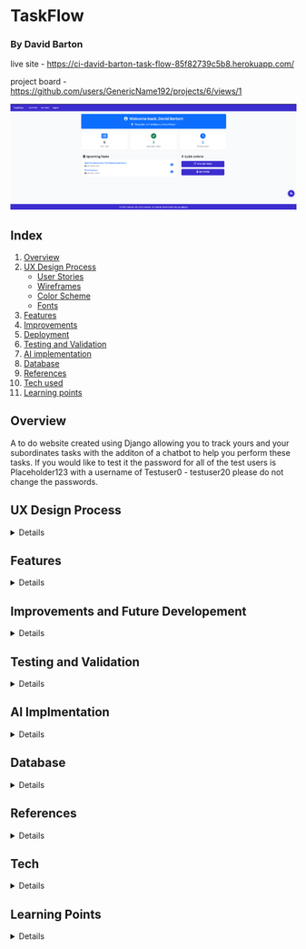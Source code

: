 # TaskFlow
### By David Barton

live site - https://ci-david-barton-task-flow-85f82739c5b8.herokuapp.com/

project board -  https://github.com/users/GenericName192/projects/6/views/1

![Website landing page](/documentation/TaskFlow-landing-page.png)

## Index
1. [Overview](#overview)
2. [UX Design Process](#ux-design-process)
    - [User Stories](#user-stories)
    - [Wireframes](#wireframes)
    - [Color Scheme](#color-scheme)
    - [Fonts](#fonts)
3. [Features](#features)
4. [Improvements](#improvments-and-future-development)
5. [Deployment](#deployment)
6. [Testing and Validation](#testing-and-validation)
7. [AI implementation](#ai-implementation)
8. [Database](#database)
9. [References](#references)
10. [Tech used](#tech-used)
11. [Learning points](#learning-points)


## Overview
A to do website created using Django allowing you to track yours and your subordinates tasks with the additon of a chatbot to help you perform these tasks. If you would like to test it the password for all of the test users is Placeholder123 with a username of Testuser0 - testuser20 please do not change the passwords.

## UX Design Process
<details>

project board -  https://github.com/users/GenericName192/projects/6/views/1

### User stories
<details>
1. Authentication & Profiles

- As a user, I want to sign up and log in so that I can securely access my tasks.
- As a user, I want to edit my profile (name, email, boss) so that my information stays up to date.
- As a manager, I want to set who reports to me so that I can assign them tasks.

2. Task Management

- As a user, I want to create a task for myself so that I can track my personal work.
- As a manager, I want to create a task for my subordinates so that I can delegate work.
- As a manager, I want to assign a task to all users under my hierarchy so that I can broadcast important tasks (e.g., team meetings).
- As a user, I want to view all tasks assigned to me so that I know what I need to complete.
- As a user, I want to update the status of a task (e.g., Pending → Done) so that I can track progress.
- As a user, I want to delete my own tasks so that I can keep my task list clean.

3. Hierarchy & Permissions

- As a user, I want to see who my boss is so that I know my reporting line.
- As a manager, I want to view all my subordinates so that I know who I can assign tasks to.
- As a manager, I want to see tasks I’ve assigned to others so that I can track their progress.

4. Chatbot Integration

- As a user, I want to ask the chatbot to create a task for me so that I can save time.
- As a manager, I want to ask the chatbot to assign a task to all my subordinates so that I can quickly delegate work.
- As a user, I want the chatbot to list my pending tasks so that I can quickly review my workload.

All have been achived at this point but the last chatbot story the feature works but it doesnt return a very user friendly response, this is something I'm working on.
</details>

### Wireframes

<details>
Task list page

![moblie wireframe](/documentation/capstone-moblie-main-page.png)

![tablet wireframe](/documentation/capstone-tablet-main-page.png)

![desktop wireframe](/documentation/capstone-pc-main-page.png)

![chatbot wireframe](/documentation/capstone-chat-bot-view.png)

These were the orginal wireframes I designed for the project, however the project ended up growing in scoop
and new wireframes were needed and some designers were changed, for example the desktop wireframe ended up
making the page feel too cluttered so I went with the tablet wireframe for all sizes above the tablet.
and the moblie wireframe for anything smaller.

here are the wireframes for the addiontal pages added:

![moblie wireframe landing page](/documentation/landing-page-wireframe-moblie.png)

![tablet and up wireframe landing page](/documentation/landing-page-wireframe-tablet-up.png)

![moblie wireframe profile page](/documentation/profile-moblie-view.png)

![tablet and up wireframe profile page](/documentation/profile-tablet-and-up-wireframe.png)
</details>

### Color schemes

<details>
The color scheme grew as the scoop of the project did, orginally I had the following planned with the help of chatGPT:

but in the end the scheme grew with the end result being:

![color scheme](/documentation/TaskFlow-color-scheme.png)

##### Primary Colors

Primary Purple: #3c2dcf (Main brand color - used for navigation, buttons)
Accent Purple: #7e2fcc (Lighter purple for gradients and hover states)
White: #ffffff (Clean backgrounds, button text)
##### Text Colors

Primary Text: #212529 (Dark gray for main content)
Secondary Text: #ffffff (White text on colored backgrounds)
##### Background Colors

Primary Background: #F9FAFB (Very light gray for page backgrounds)
Light Background: #f8f9fa (Slightly different light gray for cards)
Border Color: #e0e4e7 (Light gray for borders)
##### Status Colors

Success Green: #198754 (Completed tasks, success messages)
Success Light: #d4edda (Success background)
Success Text: #155724 (Success text)
Danger Red: #dc3545 (Delete buttons, error messages)
Warning Yellow: #fff3cd (Warning backgrounds)
Warning Text: #856404 (Warning text)
</details>

### Fonts

<details>
The fonts I went with were Roboto for the primary and Poppins for secondary, I wanted to go with a professional look and I felt these served that well. They were picked in collaboration with ChatGPT.
</details>
</details>

## Features

<details>
Main page
 - list of tasks
 - add task
 - chatbot 

Profile page
 - profile picture
 - user data with ability to update it
 - list of subordinates
 - managers name

These were the orginally planned features with an optional chatbot if I had time, however as I started to make the project I added an additional landing page

#### Landing page

![Landing page](/documentation/TaskFlow-landing-page.png)

As you can see the landing page shows some stats on your current tasks as well as a list of upcoming tasks. 
Also has a link to the main 2 pages profile and task list

#### Task list page

![task list page](/documentation/TaskFlow-tasks-one.png)

![task list page](/documentation/TaskFlow-tasks-two.png)

This is where you can perform your crud functionality on your tasks, can create at the top read update and delete below.

##### Task update

![task update page](/documentation/TaskFlow-update_task.png)

##### Task details

![task details page](/documentation/TaskFlow-task-details.png)

##### Task delete

![task details page](/documentation/TaskFlow-delete-task.png)

#### Profile page

![profile page](/documentation/TaskFlow-profile-one.png)

![profile page](/documentation/TaskFlow-profile-two.png)

This is where you can view your user account aswell as update infomation to it, you can also view a list of all direct and indirect subordinates. I in the end decided to remove the profile picture part as I was running low on the API key I had planned to use for this and felt it didnt really add anything

##### Change user details

![change user details](/documentation/TaskFlow-edit-profile.png)

##### Change password

![change password](/documentation/TaskFlow-change-password.png)

#### Chat bot

![chatbot](/documentation/capstone-chat-bot-view.png)

Is part of of the base.html therefore can be viewed on any page.
It currently can create tasks, update tasks, read tasks, delete tasks, create tasks for both direct and indirect subordinates and return infomation on all of your current tasks.

#### Custom error pages

##### 404 page not found

![404 page](/documentation/TaskFlow-404-error.png)

##### 403 access denied

![403 page](/documentation/TaskFlow-403-error.png)

##### 500 server issue

![500 page](/documentation/TaskFlow-500-error.png)
</details>

## Improvements and Future Developement

<details>
The AI could use with more tools atm its functionality is quite limited and there are still some bugs in it. I also feel like there are some database optimizations that could be done to make the site run faster.
I also once again did not spend enough time planning and as such there were a lot of changes made during the development cycle that I should have decided on during the planning process I feel like I did better then I have done in the past the ERD I did helped but I still feel like this is an area of improvement for me.
</details>

## Testing and Validation

<details>
### HTML Validation

There was some feedback under info for each page but I decided to ignore this as it was an error introduced by prettier my formatter.

Users

![landing page](/documentation/landingpage-val.png)
![profile](/documentation/profile-val.png)
![edit profile](/documentation/profile-edit-val.png)
![change password](/documentation/change-password-val.png)

Tasks

![task list](/documentation/task-view-val.png)
![task details](/documentation/task-detail-val.png)
![task update](/documentation/task-update-val.png)
![bulk task creation](/documentation/bulk-create-val.png)

Errors

![404](/documentation/404val.png)
![403](/documentation/403-val.png)
![500](/documentation/500-val.png)

### CSS validation

![css validation](/documentation/css-validation.png)

### Python validation

authuser model
![authuser model](/documentation/authuser-model-val.png)

authuser views
![authuser views](/documentation/authuser-views-val.png)

chatbot tools
![chatbot tools](/documentation/chatbot-tools-val.png)

chatbot views
![chatbot views](/documentation/chatbot-views-val.png)

task models
![task models](/documentation/python-task-view-val.png)

task views
![task views](/documentation/task-view-val.png)

utils
![utils](/documentation/utils-val.png)

### JS validation

![js val](/documentation/js-val.png)


### Lighthouse

I have implimented some caching via whitenoise so performance is a bit hard to test on intial loading of the page so these are for the second loading of the page the one that lighthouse does during the testing.

![landing page](/documentation/landing-page-lighthouse.png)
![profile page](/documentation/profile-lighthouse.png)
![task page](/documentation/task-list-lighthouse.png)

### Wave

The only errors I had for wave were missing headings and redundant links but I decided to not fix these due to time restraints

![landing page](/documentation/Wave-landing-page.png)
![profile page](/documentation/profile-wave.png)
![task page](/documentation/task-list-wave.png)

### Testing

I have a series of 66 unit tests that were written in collaboration with copilot that can be found in the tests.py in each app. 

![unit tests](/documentation/unit-tests.png)

I also did a series of manual tests with me and a family member checking that each feature worked correctly.
There is currently no testing beyond manual testing for the chatbot as it is still a bit unperdictable. Some users have reported a bug with the AI saying unexpected token < I have been unable to reproduce this bug so I am unsure as to what it causing it. This is something I would like to spend more time on trying to fix. There is also a bug with the AI sometimes returning its thoughts as well as the answer to the prompt, I have tried to address this in the system prompt but it still sometimes happens.
I will however be adding a video of some testing of the chatbot incase the API key has been used up by the time of CIs testing.

# TaskFlow Application Testing Matrix

| Component | Functionality | Test Type | Status |
|-----------|--------------|-----------|---------|
| **USER AUTHENTICATION & MODELS** |
| User Model | User creation | Unit | ✅ Pass |
| User Model | Full name property | Unit | ✅ Pass |
| User Model | String representation | Unit | ✅ Pass |
| User Model | Email uniqueness constraint | Unit | ✅ Pass |
| User Model | Default field values | Unit | ✅ Pass |
| User Model | Direct subordinates query | Unit | ✅ Pass |
| User Model | All subordinates hierarchy | Unit | ✅ Pass |
| User Model | Boss-subordinate relationship | Unit | ✅ Pass |
| **AUTHENTICATION VIEWS** |
| Login View | Valid credentials login | Unit | ✅ Pass |
| Login View | Invalid credentials handling | Unit | ✅ Pass |
| Login View | Redirect after login | Unit | ✅ Pass |
| Registration View | Valid data registration | Unit | ✅ Pass |
| Registration View | Duplicate username prevention | Unit | ✅ Pass |
| Logout View | Logout functionality | Unit | ✅ Pass |
| Login View | Template rendering | Manual | ✅  Pass |
| Registration View | Form field validation display | Manual | ✅  Pass |
| **INDEX/LANDING PAGE** |
| Index View | Authenticated user display | Unit | ✅ Pass |
| Index View | Unauthenticated user display | Unit | ✅ Pass |
| Index View | Tip of the day functionality | Unit | ✅ Pass |
| Index View | Task statistics display | Manual | ✅  Pass |
| Index View | Quick action buttons | Manual | ✅  Pass |
| **PROFILE MANAGEMENT** |
| Profile View | Own profile edit buttons | Unit | ✅ Pass |
| Profile View | Other profile edit restrictions | Unit | ✅ Pass |
| Profile View | Subordinates display | Unit | ✅ Pass |
| Profile View | Boss information display | Unit | ✅ Pass |
| Profile View | 404 for non-existent user | Unit | ✅ Pass |
| Edit Profile | Owner access control | Unit | ✅ Pass |
| Edit Profile | Form pre-population | Unit | ✅ Pass |
| Edit Profile | Successful update | Unit | ✅ Pass |
| Edit Profile | Validation error display | Unit | ✅ Pass |
| Edit Profile | Permission denied for others | Unit | ✅ Pass |
| Change Password | Owner access control | Unit | ✅ Pass |
| Change Password | Successful password change | Unit | ✅ Pass |
| Change Password | Form validation | Unit | ✅ Pass |
| Change Password | User stays logged in | Unit | ✅ Pass |
| Change Password | Permission denied for others | Unit | ✅ Pass |
| **TASK MODELS & FORMS** |
| Task Model | Task creation | Unit | ✅ Pass |
| Task Model | String representation | Unit | ✅ Pass |
| Task Model | Task completion toggle | Unit | ✅ Pass |
| Task Form | Valid form submission | Unit | ✅ Pass |
| Task Form | Past due date validation | Unit | ✅ Pass |
| Task Form | Required fields validation | Unit | ✅ Pass |
| Task Form | Form save functionality | Unit | ✅ Pass |
| Task Form | Description max length (500 chars) | Unit | ✅ Pass |
| **TASK VIEWS & FUNCTIONALITY** |
| Task List | Authenticated user access | Unit | ✅ Pass |
| Task List | Login required | Unit | ✅ Pass |
| Task List | Task creation via POST | Unit | ✅ Pass |
| Task List | Pagination (4 per page) | Manual | ✅  Pass |
| Task Toggle | Completion toggle | Unit | ✅ Pass |
| Task Details | Task details view | Unit | ✅ Pass |
| Task Update | Permission control | Unit | ✅ Pass |
| Task Update | Form styling and layout | Manual | ✅  Pass |
| Task Delete | Permission control | Unit | ✅ Pass |
| Task Delete | Confirmation modal | Manual | ✅  Pass |
| Bulk Tasks | Mass task creation | Manual | ✅  Pass |
| **UTILITY FUNCTIONS** |
| Can Assign Task | Manager to subordinate | Unit | ✅ Pass |
| Can Assign Task | CEO to hierarchy | Unit | ✅ Pass |
| Can Assign Task | User to self | Unit | ✅ Pass |
| Can Assign Task | Non-subordinate restriction | Unit | ✅ Pass |
| Can Assign Task | Subordinate to manager restriction | Unit | ✅ Pass |
| Can Be Boss | Valid boss assignment | Unit | ✅ Pass |
| Can Be Boss | None boss validity | Unit | ✅ Pass |
| Can Be Boss | Circular hierarchy prevention | Unit | ✅ Pass |
| Can Be Boss | Self-boss prevention | Unit | ✅ Pass |
| Get Team Tasks | Manager team tasks | Unit | ✅ Pass |
| Get Team Tasks | Employee own tasks | Unit | ✅ Pass |
| Mass Create Tasks | Successful creation | Unit | ✅ Pass |
| Mass Create Tasks | Empty user list | Unit | ✅ Pass |
| Mass Create Tasks | Invalid form handling | Unit | ✅ Pass |
| Mass Create Tasks | Permission failure | Unit | ✅ Pass |
| Task Statistics | Basic statistics calculation | Unit | ✅ Pass |
| Task Statistics | User with no tasks | Unit | ✅ Pass |
| Task Statistics | User with completed tasks only | Unit | ✅ Pass |
| **CHATBOT FUNCTIONALITY** |
| Chatbot Controller | AI agent initialization | Manual | ✅  Pass |
| Chatbot Tools | Create task tool | Manual | ✅  Pass |
| Chatbot Tools | Find task tool | Manual | ✅  Pass |
| Chatbot Tools | Find user tool | Manual | ✅  Pass |
| Chatbot Tools | Delete task tool | Manual | ✅  Pass |
| Chatbot Tools | Update task tool | Manual | ✅  Pass |
| Chatbot Tools | Read task tool | Manual | ✅  Pass |
| Chatbot Tools | Create many tasks tool | Manual | ✅  Pass |
| Chatbot View | POST request handling | Manual | ✅  Pass |
| **FRONTEND JAVASCRIPT** |
| Chat Interface | Modal show/hide | Manual | ✅  Pass |
| Chat Interface | Message sending | Manual | ✅  Pass |
| Chat Interface | Message display | Manual | ✅  Pass |
| Chat Interface | Conversation persistence | Manual | ✅  Pass |
| Chat Interface | Enter key submission | Manual | ✅  Pass |
| Chat Interface | Loading indicators | Manual | ✅  Pass |
| Chat Interface | Error message display | Manual | ✅  Pass |
| Chat Interface | CSRF token handling | Manual | ✅  Pass |
| **SECURITY & PERMISSIONS** |
| Authentication | Login required decorators | Unit | ✅ Pass |
| Authentication | Redirect to login | Unit | ✅ Pass |
| Permissions | Edit own profile only | Unit | ✅ Pass |
| Permissions | Change own password only | Unit | ✅ Pass |
| Permissions | 403 for unauthorized access | Unit | ✅ Pass |
| Permissions | URL ID manipulation prevention | Unit | ✅ Pass |
| **ERROR HANDLING** |
| Error Pages | 404 page display | Manual | ✅  Pass |
| Error Pages | 403 page display | Manual | ✅  Pass |
| Error Pages | 500 page display | Manual | ✅  Pass |
| Form Validation | Client-side validation | Manual | ✅  Pass |
| Form Validation | Server-side validation | Unit | ✅ Pass |
| **RESPONSIVE DESIGN & UI** |
| Navigation | Mobile responsive menu | Manual | ✅  Pass |
| Layout | Bootstrap grid responsiveness | Manual | ✅  Pass |
| Styling | CSS custom properties | Manual | ✅  Pass |
| Styling | Task status styling | Manual | ✅  Pass |
| Styling | Pagination controls | Manual | ✅  Pass |
| **INTEGRATION TESTS** |
| Database | PostgreSQL integration | Manual | ✅  Pass |
| API | GitHub Models API integration | Manual | ✅  Pass |
| Static Files | CSS/JS loading | Manual | ✅  Pass |


</details>

## AI Implmentation

<details>
### Code Creation

Copilot did alot of the styling on this project I wired up the front end pages and then let Copilot take the lead on the visuals of it and then tweaked them as and when I felt it was needed. I think it did a smashing job as the website looks good and required fairly limited intervention beyond giving it things like the fonts to use and the general color schemee. Beyond that I didnt user code creation much opting to ask Copilot for hints rather then code generation, I know I want to work in the back end side of things and I felt because of this it was important I got as much practice as I could in this area.

### Debugging

I used Copilot again for debugging, helping me by giving me hints and pointing out likely areas to check when trying to find where a bug was occuring. It proved very helpful for the most part and spend up a lot of the small bug fixes that needed doing. That being said when I moved onto the chat bot and using smolagents Copilot actually slowed me down it sent me down many rabbit holes and massively over complicated problems, when I went to ChatGPT to seek addional support it largely did the same. In the end the problem was solved by me going through the documentation myself and I would have spent a lot less time on wiring up the chat bot if I had just done that from the start.

### Performance and Experience

Copilot was very useful in improving the performance while I do still have some database optimizations that could be done I at first had a lot of N + 1 issues and Copilot pointed me in the right direction telling me to reserach both bulkcreate and select_related to helping me improve performance. I also feel like as a developer have AI do some of the grunt work is also very helpful and improves your performance as a developer. That being said it did make some weird and sometimes unhelpful suggestions like moving all error messages to a singluar file and importing them all, I end up doing this for URLs and templates as I felt it had some value there but refused to implement the suggestion for error messages as it was a pointless abstraction.

### Development Process

Over all I feel like the use of AI massively helped speed up the development process and also pushed me to do things in a better way then I would have perhaps done otherwise, I frequently asked for feedback and it quite rightly criticized some of my initial ideas on how to solve problems.
</details>

## Database

<details>
The database is a Postgres database hosted by Code insitute

![ERD](/documentation/capstoneERD.png)

### User table
The user is a self referencing table were users can be bosses of other uses, I made my own custom user to do this inheriting from AbstractUser, it ended up with less fields then I had planned due to profile picture being cut because of my API key to Cloudinary being almost used up and I was worried it would run out during the developement of this project.

### Task table
The task table has 2 one to many relationships with the user table, one being created_by which would track which user created the task and another being assigned_to which would track which user the task belonged to.

</details>

## References

<details>
AI
chatgpt - helped me intial ideas for design such as the name Taskflow and what fonts to use.
Co-Pilot - I used copilot a lot as both a rubber duck and also for pair programming, I asked it to avoid giving code and to just talk through problems it found in my project.

Youtube videos

https://www.youtube.com/watch?v=mndLkCEiflg - helped me with making custom-users
https://www.youtube.com/@Codemycom - helped me with afew different things accross different videos
https://www.youtube.com/watch?v=1x0Zdukpjrs - helped with adding custom field validators
https://www.youtube.com/watch?v=3NDGnj19GiA - helped me understand prefetch and select related
https://www.youtube.com/watch?v=N_HLNV2UQjg - helped with writing my unit tests
https://www.youtube.com/watch?v=HBA6BSmBiT4 - helped me with the JS event listeners needed for the chatbot
https://www.youtube.com/watch?v=lc1sOvRaFpg - reminder on how to use data attributes and how to get JS and Django to talk
https://www.youtube.com/watch?v=RxUc6ZWwgfw - showed me how to use session storage allowing me to save the chatbots chat history.

Documentation

https://docs.djangoproject.com/en/5.2/ref/models/querysets/ - Django documentation was very useful for a few different sections.

W3schools

https://www.w3schools.com/python/python_lists_comprehension.asp - reminder on how list comprehension works

Old projects

https://github.com/GenericName192/CI-hackathon-chatbot - reminder of how to do some the JS.

hugging face course

https://huggingface.co/learn/agents-course/unit0/introduction - I started doing this during the course and referenced back to it during the project.
</details>

## Tech
<details>

- CSS
- HTML
- Django
- Bootstrap
- Copilot
- ChatGPT
- Postgres
- Smolagents
- Openai/gpt-4o-mini
</details>

## Learning Points

<details>
It's hard to sum up learning points as I feel like I've learnt an awful lot, I learnt a lot makeing a custom user, trying to do some database optimizations and an awful lot wireing up my first chatbot using agents. As for thing I would have done differently I think its the same learning points I've had before - be more ambitious and spend more time thinking and planning before building.
</details>